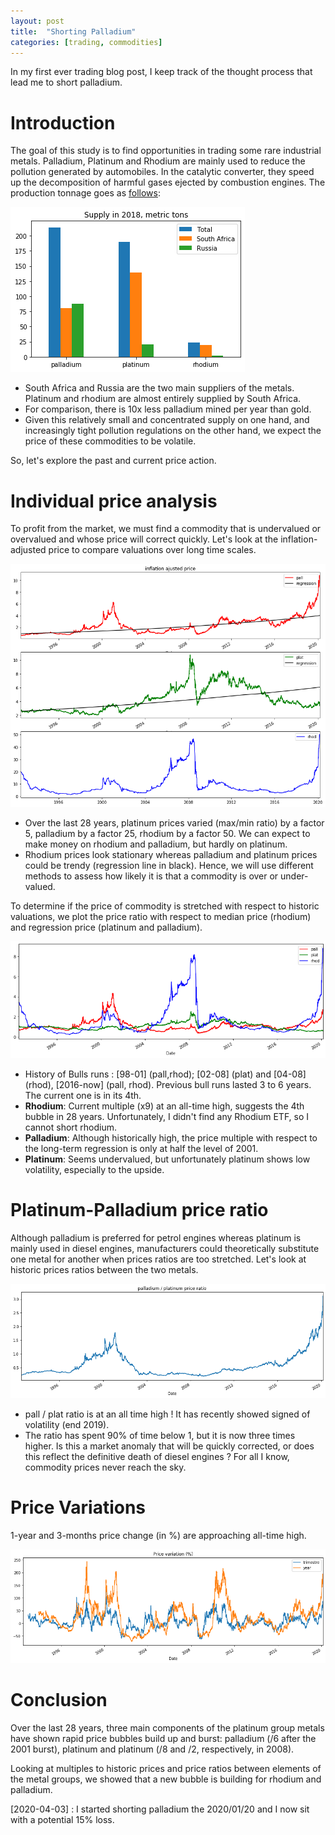```yaml
---
layout: post
title:  "Shorting Palladium"
categories: [trading, commodities]
---
```


In my first ever trading blog post, I keep track of the thought process that lead me to short palladium. 

# Introduction 
The goal of this study is to find opportunities in trading some rare industrial metals. 
Palladium, Platinum and Rhodium are mainly used to reduce the pollution generated by automobiles. In the catalytic converter, they speed up the decomposition of harmful gases ejected by combustion engines. 
The production tonnage goes as [follows](http://www.platinum.matthey.com/documents/new-item/pgm%20market%20reports/pgm_market_report_february_2019.pdf):



![png](/images/platinum-palladium-rhodium_5_1.png)


* South Africa and Russia are the two main suppliers of the metals. Platinum and rhodium are almost entirely supplied by South Africa. 
* For comparison, there is 10x less palladium mined per year than gold. 
* Given this relatively small and concentrated supply on one hand, and increasingly tight pollution regulations on the other hand, we expect the price of these commodities to be volatile. 

So, let's explore the past and current price action. 

# Individual price analysis

To profit from the market, we must find a commodity that is undervalued or overvalued and whose price will correct quickly. 
Let's look at the inflation-adjusted price to compare valuations over long time scales. 





![png](/images/platinum-palladium-rhodium_9_1.png)


* Over the last 28 years, platinum prices varied (max/min ratio) by a factor 5, palladium by a factor 25, rhodium by a factor 50. We can expect to make money on rhodium and palladium, but hardly on platinum.
* Rhodium prices look stationary whereas palladium and platinum prices could be trendy (regression line in black). Hence, we will use different methods to assess how likely it is that a commodity is over or under-valued. 

To determine if the price of commodity is stretched with respect to historic valuations, we plot the price ratio with respect to median price (rhodium) and regression price (platinum and palladium). 






![png](/images/platinum-palladium-rhodium_11_1.png)


* History of Bulls runs : [98-01] (pall,rhod); [02-08] (plat) and [04-08] (rhod), [2016-now] (pall, rhod). Previous bull runs lasted 3 to 6 years. The current one is in its 4th. 
* **Rhodium**: Current multiple (x9) at an all-time high, suggests the 4th bubble in 28 years. Unfortunately, I didn't find any Rhodium ETF, so I cannot short rhodium. 
* **Palladium**: Although historically high, the price multiple with respect to the long-term regression is only at half the level of 2001. 
* **Platinum**: Seems undervalued, but unfortunately platinum shows low volatility, especially to the upside. 

# Platinum-Palladium price ratio

Although palladium is preferred for petrol engines whereas platinum is mainly used in diesel engines, manufacturers could theoretically substitute one metal for another when prices ratios are too stretched. Let's look at historic prices ratios between the two metals. 





![png](/images/platinum-palladium-rhodium_15_1.png)


* pall / plat ratio is at an all time high ! It has recently showed signed of volatility (end 2019). 
* The ratio has spent 90% of time below 1, but it is now three times higher. Is this a market anomaly that will be quickly corrected, or does this reflect the definitive death of diesel engines ? For all I know, commodity prices never reach the sky. 

# Price Variations

1-year and 3-months price change (in %) are approaching all-time high. 


![png](/images/platinum-palladium-rhodium_18_1.png)


# Conclusion
Over the last 28 years, three main components of the platinum group metals have shown rapid price bubbles build up and burst: palladium (/6 after the 2001 burst), platinum  and platinum (/8 and /2, respectively, in 2008). 

Looking at multiples to historic prices and price ratios between elements of the metal groups, we showed that a new bubble is building for rhodium and palladium. 

[2020-04-03] : I started shorting palladium the 2020/01/20 and I now sit with a potential 15% loss. 
